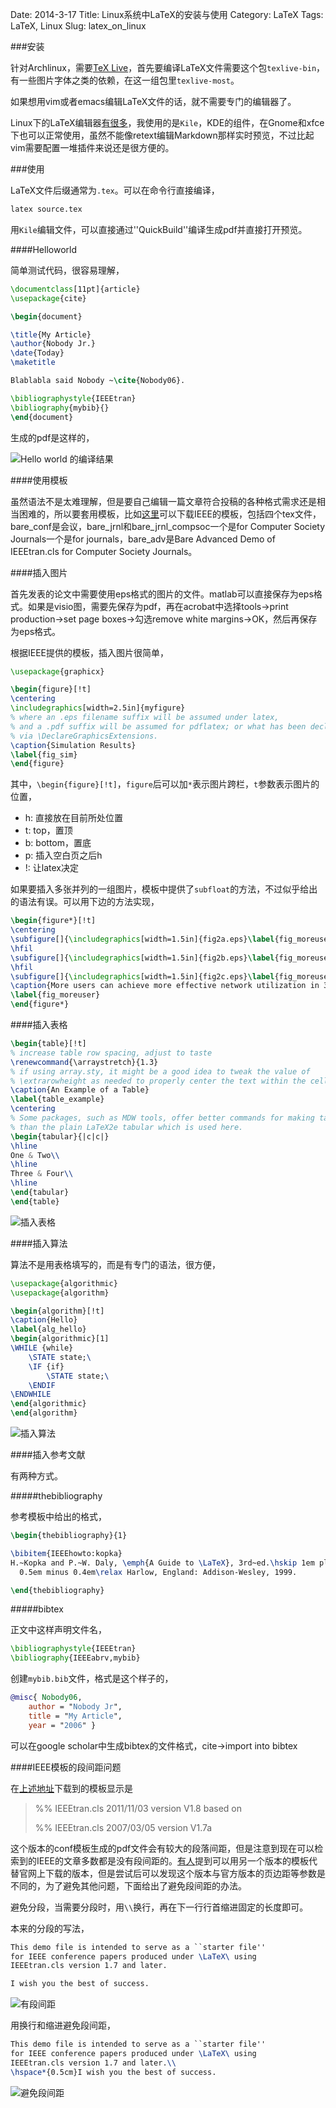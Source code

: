 Date: 2014-3-17
Title: Linux系统中LaTeX的安装与使用
Category: LaTeX
Tags: LaTeX, Linux
Slug: latex_on_linux


###安装

针对Archlinux，需要[TeX Live](https://wiki.archlinux.org/index.php/TeX_Live)，首先要编译LaTeX文件需要这个包`texlive-bin`，有一些图片字体之类的依赖，在这一组包里`texlive-most`。

如果想用vim或者emacs编辑LaTeX文件的话，就不需要专门的编辑器了。

Linux下的LaTeX编辑器[有很多](https://wiki.archlinux.org/index.php/Latex)，我使用的是`Kile`，KDE的组件，在Gnome和xfce下也可以正常使用，虽然不能像retext编辑Markdown那样实时预览，不过比起vim需要配置一堆插件来说还是很方便的。


###使用

LaTeX文件后缀通常为`.tex`。可以在命令行直接编译，
```sh
latex source.tex
```

用`Kile`编辑文件，可以直接通过''QuickBuild''编译生成pdf并直接打开预览。


####Helloworld

简单测试代码，很容易理解，

```latex
\documentclass[11pt]{article}
\usepackage{cite}

\begin{document}

\title{My Article}
\author{Nobody Jr.}
\date{Today}
\maketitle

Blablabla said Nobody ~\cite{Nobody06}.

\bibliographystyle{IEEEtran}
\bibliography{mybib}{}
\end{document}
```

生成的pdf是这样的，

![Hello world 的编译结果](/images/latex_on_linux-00.png)


####使用模板

虽然语法不是太难理解，但是要自己编辑一篇文章符合投稿的各种格式需求还是相当困难的，所以要套用模板，比如[这里](http://www.ieee.org/conferences_events/conferences/publishing/templates.html)可以下载IEEE的模板，包括四个tex文件，bare_conf是会议，bare_jrnl和bare_jrnl_compsoc一个是for Computer Society Journals一个是for journals，bare_adv是Bare Advanced Demo of IEEEtran.cls for Computer Society Journals。


####插入图片

首先发表的论文中需要使用eps格式的图片的文件。matlab可以直接保存为eps格式。如果是visio图，需要先保存为pdf，再在acrobat中选择tools->print production->set page boxes->勾选remove white margins->OK，然后再保存为eps格式。

根据IEEE提供的模板，插入图片很简单，
```latex
\usepackage{graphicx}
```

```latex
\begin{figure}[!t]
\centering
\includegraphics[width=2.5in]{myfigure}
% where an .eps filename suffix will be assumed under latex, 
% and a .pdf suffix will be assumed for pdflatex; or what has been declared
% via \DeclareGraphicsExtensions.
\caption{Simulation Results}
\label{fig_sim}
\end{figure}
```

其中，`\begin{figure}[!t]`，`figure`后可以加`*`表示图片跨栏，`t`参数表示图片的位置，

* h: 直接放在目前所处位置
* t:  top，置顶
* b: bottom，置底
* p: 插入空白页之后h
* !: 让latex决定

如果要插入多张并列的一组图片，模板中提供了`subfloat`的方法，不过似乎给出的语法有误。可以用下边的方法实现，

```latex
\begin{figure*}[!t]
\centering
\subfigure[]{\includegraphics[width=1.5in]{fig2a.eps}\label{fig_moreuser_a}}
\hfil
\subfigure[]{\includegraphics[width=1.5in]{fig2b.eps}\label{fig_moreuser_b}}
\hfil
\subfigure[]{\includegraphics[width=1.5in]{fig2c.eps}\label{fig_moreuser_c}}
\caption{More users can achieve more effective network utilization in 3G/4G network}
\label{fig_moreuser}
\end{figure*}
```

####插入表格

```latex
\begin{table}[!t]
% increase table row spacing, adjust to taste
\renewcommand{\arraystretch}{1.3}
% if using array.sty, it might be a good idea to tweak the value of
% \extrarowheight as needed to properly center the text within the cells
\caption{An Example of a Table}
\label{table_example}
\centering
% Some packages, such as MDW tools, offer better commands for making tables
% than the plain LaTeX2e tabular which is used here.
\begin{tabular}{|c|c|}
\hline
One & Two\\
\hline
Three & Four\\
\hline
\end{tabular}
\end{table}
```

![插入表格](/images/latex_on_linux-01.png)

####插入算法

算法不是用表格填写的，而是有专门的语法，很方便，
```latex
\usepackage{algorithmic}
\usepackage{algorithm}
```

```latex
\begin{algorithm}[!t]
\caption{Hello}
\label{alg_hello}
\begin{algorithmic}[1]
\WHILE {while}
    \STATE state;\
    \IF {if}
        \STATE state;\
    \ENDIF
\ENDWHILE
\end{algorithmic}
\end{algorithm}
```

![插入算法](/images/latex_on_linux-02.png)

####插入参考文献

有两种方式。

#####thebibliography

参考模板中给出的格式，

```latex
\begin{thebibliography}{1}

\bibitem{IEEEhowto:kopka}
H.~Kopka and P.~W. Daly, \emph{A Guide to \LaTeX}, 3rd~ed.\hskip 1em plus
  0.5em minus 0.4em\relax Harlow, England: Addison-Wesley, 1999.

\end{thebibliography}
```

#####bibtex

正文中这样声明文件名，

```latex
\bibliographystyle{IEEEtran}
\bibliography{IEEEabrv,mybib}
```

创建`mybib.bib`文件，格式是这个样子的，

```bib
@misc{ Nobody06,
    author = "Nobody Jr",
    title = "My Article",
    year = "2006" }

```

可以在google scholar中生成bibtex的文件格式，cite->import into bibtex


####IEEE模板的段间距问题

在[上述地址](http://www.ieee.org/conferences_events/conferences/publishing/templates.html)下载到的模板显示是

>%% IEEEtran.cls 2011/11/03 version V1.8 based on
>
>%% IEEEtran.cls 2007/03/05 version V1.7a

这个版本的conf模板生成的pdf文件会有较大的段落间距，但是注意到现在可以检索到的IEEE的文章多数都是没有段间距的。[有人](http://blog.sciencenet.cn/blog-264887-725786.html)提到可以用另一个版本的模板代替官网上下载的版本，但是尝试后可以发现这个版本与官方版本的页边距等参数是不同的，为了避免其他问题，下面给出了避免段间距的办法。

避免分段，当需要分段时，用`\\`换行，再在下一行行首缩进固定的长度即可。

本来的分段的写法，

```latex
This demo file is intended to serve as a ``starter file''
for IEEE conference papers produced under \LaTeX\ using
IEEEtran.cls version 1.7 and later.

I wish you the best of success.
```

![有段间距](/images/latex_on_linux-03.png)

用换行和缩进避免段间距，

```latex
This demo file is intended to serve as a ``starter file''
for IEEE conference papers produced under \LaTeX\ using
IEEEtran.cls version 1.7 and later.\\
\hspace*{0.5cm}I wish you the best of success.
```

![避免段间距](/images/latex_on_linux-04.png)

